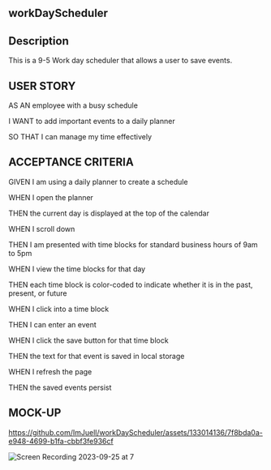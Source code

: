 ## workDayScheduler

## Description

This is a 9-5 Work day scheduler that allows a user to save events.

## USER STORY

AS AN employee with a busy schedule

I WANT to add important events to a daily planner

SO THAT I can manage my time effectively

## ACCEPTANCE CRITERIA

GIVEN I am using a daily planner to create a schedule

WHEN I open the planner

THEN the current day is displayed at the top of the calendar

WHEN I scroll down

THEN I am presented with time blocks for standard business hours of 9am to 5pm

WHEN I view the time blocks for that day

THEN each time block is color-coded to indicate whether it is in the past, present, or future

WHEN I click into a time block

THEN I can enter an event

WHEN I click the save button for that time block

THEN the text for that event is saved in local storage

WHEN I refresh the page

THEN the saved events persist

## MOCK-UP

https://github.com/ImJuell/workDayScheduler/assets/133014136/7f8bda0a-e948-4699-b1fa-cbbf3fe936cf

[](url)
![Screen Recording 2023-09-25 at 7](https://github.com/ImJuell/workDayScheduler/assets/133014136/7f8bda0a-e948-4699-b1fa-cbbf3fe936cf)



